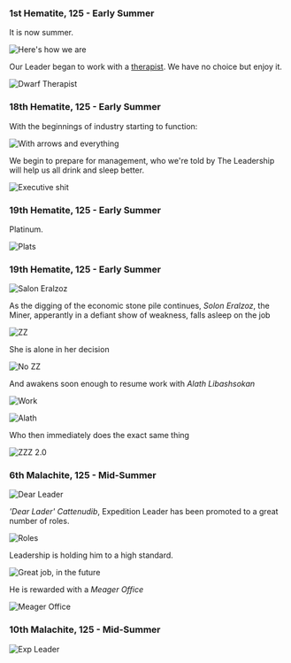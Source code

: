 ### 1st Hematite, 125 - Early Summer

It is now summer.

![Here's how we are](http://f.cl.ly/items/0R2r1S1P1k320c1i453e/Image%202014-07-29%20at%203.01.42%20AM.png)

Our Leader began to work with a [therapist](http://www.bay12forums.com/smf/index.php?topic=128960.msg5519025#msg5519025).
We have no choice but enjoy it.

![Dwarf Therapist](http://pixxx.wtf.cat/image/401E471Q0s2m/Image%202014-07-29%20at%203.04.06%20AM.png)

### 18th Hematite, 125 - Early Summer

With the beginnings of industry starting to function:

![With arrows and everything](http://pixxx.wtf.cat/image/0Z0m3Z2Z302S/2014-07-29%20at%203.28%20AM.png)

We begin to prepare for management, who we're told by The Leadership will help us all drink and sleep better.

![Executive shit](http://pixxx.wtf.cat/image/0R0E2Q2m3J46/download/Image%202014-07-29%20at%203.26.55%20AM.png)

### 19th Hematite, 125 - Early Summer

Platinum.

![Plats](http://pixxx.wtf.cat/image/1k0B0o12230i/Image%202014-07-29%20at%203.34.12%20AM.png)

### 19th Hematite, 125 - Early Summer

![Salon Eralzoz](http://pixxx.wtf.cat/image/1X1c46470M3W/Image%202014-07-29%20at%203.44.01%20AM.png)

As the digging of the economic stone pile continues, *Solon Eralzoz*, the Miner, apperantly in a defiant show of weakness,
falls asleep on the job

![ZZ](http://pixxx.wtf.cat/image/021n3e0j2E25/Image%202014-07-29%20at%203.40.15%20AM.png)

She is alone in her decision

![No ZZ](http://pixxx.wtf.cat/image/3b1p0A3B2X17/Image%202014-07-29%20at%203.42.53%20AM.png)

And awakens soon enough to resume work with *Alath Libashsokan*

![Work](http://pixxx.wtf.cat/image/3f2y1V332F1s/Image%202014-07-29%20at%203.45.14%20AM.png)

![Alath](http://pixxx.wtf.cat/image/3m293y0m1C34/Image%202014-07-29%20at%203.46.51%20AM.png)

Who then immediately does the exact same thing

![ZZZ 2.0](http://pixxx.wtf.cat/image/1a3y1L0g3k3o/Image%202014-07-29%20at%203.47.35%20AM.png)

### 6th Malachite, 125 - Mid-Summer

![Dear Leader](http://pixxx.wtf.cat/image/3z3m1f1K2I38/Image%202014-07-29%20at%203.55.13%20AM.png)

*'Dear Lader' Cattenudib*, Expedition Leader has been promoted to a great number of roles.

![Roles](http://f.cl.ly/items/280c010j0i3p2I330I20/Image%202014-07-29%20at%203.52.56%20AM.png)

Leadership is holding him to a high standard.

![Great job, in the future](http://f.cl.ly/items/3z2T1L3n0Z0S0Z1n3B3r/Image%202014-07-29%20at%203.53.13%20AM.png)

He is rewarded with a *Meager Office*

![Meager Office](http://pixxx.wtf.cat/image/3y0P1c002X0g/Image%202014-07-29%20at%203.52.18%20AM.png)

### 10th Malachite, 125 - Mid-Summer

![Exp Leader](http://pixxx.wtf.cat/image/171B2x2y3u0T/Image%202014-07-29%20at%204.02.19%20AM.png)
